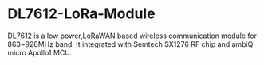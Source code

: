 # DL7612-LoRa-Module
DL7612 is a low power,LoRaWAN based wireless communication module for 863~928MHz band. It integrated with Semtech SX1276 RF chip and ambiQ micro Apollo1 MCU.
